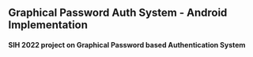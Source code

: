 ## Graphical Password Auth System - Android Implementation
#### SIH 2022 project on Graphical Password based Authentication System